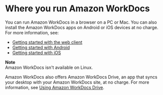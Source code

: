 # Where you run Amazon WorkDocs<a name="accessing"></a>

You can run Amazon WorkDocs in a browser on a PC or Mac\. You can also install the Amazon WorkDocs apps on Android or iOS devices at no charge\. For more information, see:
+ [Getting started with the web client](web_client_help.md)
+ [Getting started with Android](android_phone_client_help.md)
+ [Getting started with iOS](iphone_client_help.md)

**Note**  
Amazon WorkDocs isn't available on Linux\.

Amazon WorkDocs also offers Amazon WorkDocs Drive, an app that syncs your desktop with your Amazon WorkDocs site, at no charge\. For more information, see [Using Amazon WorkDocs Drive](workdocs_drive_help.md)\.